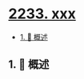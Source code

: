 # [2233. xxx](https://github.com/Tdahuyou/TNotes.leetcode/tree/main/notes/2233.%20xxx)

<!-- region:toc -->

- [1. 📝 概述](#1--概述)

<!-- endregion:toc -->

## 1. 📝 概述
